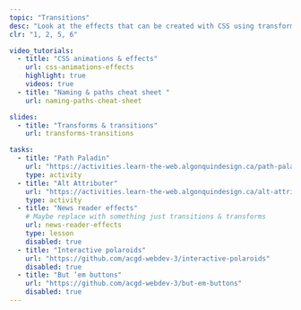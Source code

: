 ```yaml
---
topic: "Transitions"
desc: "Look at the effects that can be created with CSS using transforms and transitions."
clr: "1, 2, 5, 6"

video_tutorials:
  - title: "CSS animations & effects"
    url: css-animations-effects
    highlight: true
    videos: true
  - title: "Naming & paths cheat sheet "
    url: naming-paths-cheat-sheet

slides:
  - title: "Transforms & transitions"
    url: transforms-transitions

tasks:
  - title: "Path Paladin"
    url: "https://activities.learn-the-web.algonquindesign.ca/path-paladin/"
    type: activity
  - title: "Alt Attributer"
    url: "https://activities.learn-the-web.algonquindesign.ca/alt-attributer/"
    type: activity
  - title: "News reader effects"
    # Maybe replace with something just transitions & transforms
    url: news-reader-effects
    type: lesson
    disabled: true
  - title: "Interactive polaroids"
    url: "https://github.com/acgd-webdev-3/interactive-polaroids"
    disabled: true
  - title: "But ’em buttons"
    url: "https://github.com/acgd-webdev-3/but-em-buttons"
    disabled: true
---
```

